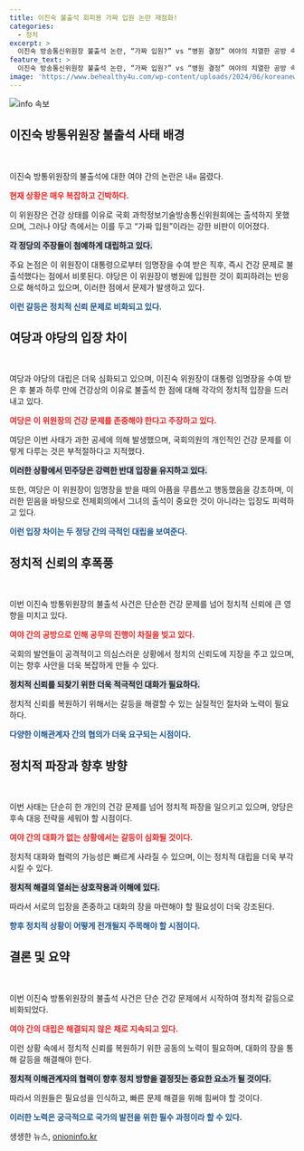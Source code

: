 ```yaml
---
title: 이진숙 불출석 회피용 가짜 입원 논란 재점화!
categories:
  - 정치
excerpt: >
  이진숙 방송통신위원장 불출석 논란, “가짜 입원?” vs “병원 결정” 여야의 치열한 공방 속 과방위 회의는 파행. 건강 문제를 둘러싼 정치적 논란이 심화되고 있다. 클릭해 더 알아보세요!
feature_text: >
  이진숙 방송통신위원장 불출석 논란, “가짜 입원?” vs “병원 결정” 여야의 치열한 공방 속 과방위 회의는 파행. 건강 문제를 둘러싼 정치적 논란이 심화되고 있다. 클릭해 더 알아보세요!
image: 'https://www.behealthy4u.com/wp-content/uploads/2024/06/koreanews.jpg'
---
```


<p><img src="https://www.behealthy4u.com/wp-content/uploads/2024/06/koreanews.jpg" alt="info 속보" /></p>

<h2 data-ke-size="size26">이진숙 방통위원장 불출석 사태 배경</h2>

<p data-ke-size="size16">&nbsp;</p>

<p>이진숙 방통위원장의 불출석에 대한 여야 간의 논란은 내ค 뭄렸다. </p>

<p><b><span style="color: #ee2323;">현재 상황은 매우 복잡하고 긴박하다.</span></b></p>

<p>이 위원장은 건강 상태를 이유로 국회 과학정보기술방송통신위원회에는 출석하지 못했으며, 그러나 야당 측에서는 이를 두고 “가짜 입원”이라는 강한 비판이 이어졌다. </p>

<p><b><span style="background-color: #21538527;">각 정당의 주장들이 첨예하게 대립하고 있다.</span></b></p>

<p>주요 논점은 이 위원장이 대통령으로부터 임명장을 수여 받은 직후, 즉시 건강 문제로 불출석했다는 점에서 비롯된다. 야당은 이 위원장이 병원에 입원한 것이 회피하려는 반응으로 해석하고 있으며, 이러한 점에서 문제가 발생하고 있다. </p>

<p><b><span style="color: #1a5490;">이런 갈등은 정치적 신뢰 문제로 비화되고 있다.</span></b></p>

<h2 data-ke-size="size26">여당과 야당의 입장 차이</h2>

<p data-ke-size="size16">&nbsp;</p>

<p>여당과 야당의 대립은 더욱 심화되고 있으며, 이진숙 위원장이 대통령 임명장을 수여 받은 후 불과 하루 만에 건강상의 이유로 불출석 한 점에 대해 각각의 정치적 입장을 드러내고 있다. </p>

<p><b><span style="color: #ee2323;">여당은 이 위원장의 건강 문제를 존중해야 한다고 주장하고 있다.</span></b></p>

<p>여당은 이번 사태가 과한 공세에 의해 발생했으며, 국회의원의 개인적인 건강 문제를 이렇게 다루는 것은 부적절하다고 지적했다. </p>

<p><b><span style="background-color: #21538527;">이러한 상황에서 민주당은 강력한 반대 입장을 유지하고 있다.</span></b></p>

<p>또한, 여당은 이 위원장이 임명장을 받을 때의 아픔을 무릅쓰고 행동했음을 강조하며, 이러한 믿음을 바탕으로 전체회의에서 그녀의 출석이 중요한 것이 아니라는 입장도 피력하고 있다. </p>

<p><b><span style="color: #1a5490;">이런 입장 차이는 두 정당 간의 극적인 대립을 보여준다.</span></b></p>

<h2 data-ke-size="size26">정치적 신뢰의 후폭풍</h2>

<p data-ke-size="size16">&nbsp;</p>

<p>이번 이진숙 방통위원장의 불출석 사건은 단순한 건강 문제를 넘어 정치적 신뢰에 큰 영향을 미치고 있다. </p>

<p><b><span style="color: #ee2323;">여야 간의 공방으로 인해 공무의 진행이 차질을 빚고 있다.</span></b></p>

<p>국회의 발언들이 공격적이고 의심스러운 상황에서 정치의 신뢰도에 지장을 주고 있으며, 이는 향후 사안을 더욱 복잡하게 만들 수 있다. </p>

<p><b><span style="background-color: #21538527;">정치적 신뢰를 되찾기 위한 더욱 적극적인 대화가 필요하다.</span></b></p>

<p>정치적 신뢰를 복원하기 위해서는 갈등을 해결할 수 있는 실질적인 절차와 노력이 필요하다. </p>

<p><b><span style="color: #1a5490;">다양한 이해관계자 간의 협의가 더욱 요구되는 시점이다.</span></b></p>

<h2 data-ke-size="size26">정치적 파장과 향후 방향</h2>

<p data-ke-size="size16">&nbsp;</p>

<p>이번 사태는 단순히 한 개인의 건강 문제를 넘어 정치적 파장을 일으키고 있으며, 양당은 후속 대응 전략을 세워야 할 시점이다. </p>

<p><b><span style="color: #ee2323;">여야 간의 대화가 없는 상황에서는 갈등이 심화될 것이다.</span></b></p>

<p>정치적 대화와 협력의 가능성은 빠르게 사라질 수 있으며, 이는 정치적 대립을 더욱 부각시킬 수 있다. </p>

<p><b><span style="background-color: #21538527;">정치적 해결의 열쇠는 상호작용과 이해에 있다.</span></b></p>

<p>따라서 서로의 입장을 존중하고 대화의 장을 마련해야 할 필요성이 더욱 강조된다. </p>

<p><b><span style="color: #1a5490;">향후 정치적 상황이 어떻게 전개될지 주목해야 할 시점이다.</span></b></p>

<h2 data-ke-size="size26">결론 및 요약</h2>

<p data-ke-size="size16">&nbsp;</p>

<p>이번 이진숙 방통위원장의 불출석 사건은 단순 건강 문제에서 시작하여 정치적 갈등으로 비화되었다. </p>

<p><b><span style="color: #ee2323;">여야 간의 대립은 해결되지 않은 채로 지속되고 있다.</span></b></p>

<p>이런 상황 속에서 정치적 신뢰를 복원하기 위한 공동의 노력이 필요하며, 대화의 장을 통해 갈등을 해결해야 한다. </p>

<p><b><span style="background-color: #21538527;">정치적 이해관계자의 협력이 향후 정치 방향을 결정짓는 중요한 요소가 될 것이다.</span></b></p>

<p>따라서 의원들은 필요성을 인식하고, 빠른 문제 해결을 위해 힘써야 할 것이다. </p>

<p><b><span style="color: #1a5490;">이러한 노력은 궁극적으로 국가의 발전을 위한 필수 과정이라 할 수 있다.</span></b></p>

<p data-ke-size="size16"></p>
생생한 뉴스, <a href="https://onioninfo.kr" rel="dofollow">onioninfo.kr</a>


